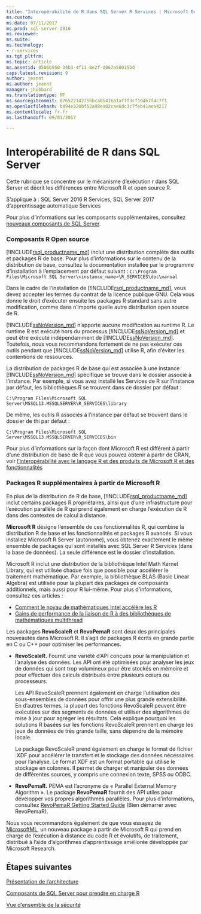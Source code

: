 ```yaml
---
title: "Interopérabilité de R dans SQL Server R Services | Microsoft Docs"
ms.custom: 
ms.date: 07/11/2017
ms.prod: sql-server-2016
ms.reviewer: 
ms.suite: 
ms.technology:
- r-services
ms.tgt_pltfrm: 
ms.topic: article
ms.assetid: 0506b950-34b3-4f11-8e2f-d067a58015bd
caps.latest.revision: 9
author: jeannt
ms.author: jeannt
manager: jhubbard
ms.translationtype: MT
ms.sourcegitcommit: 876522142756bca05416a1afff3cf10467f4c7f1
ms.openlocfilehash: b494e320bf52a98ea02cae6dc3c7feb41aea4217
ms.contentlocale: fr-fr
ms.lasthandoff: 09/01/2017

---
```

# <a name="r-interoperability-in-sql-server"></a>Interopérabilité de R dans SQL Server

Cette rubrique se concentre sur le mécanisme d’exécution r dans SQL Server et décrit les différences entre Microsoft R et open source R.

S’applique à : SQL Server 2016 R Services, SQL Server 2017 d’apprentissage automatique Services

Pour plus d’informations sur les composants supplémentaires, consultez [nouveaux composants de SQL Server](../../advanced-analytics/r-services/new-components-in-sql-server-to-support-r.md).

### <a name="open-source-r-components"></a>Composants R Open source

[!INCLUDE[rsql_productname_md](../../includes/rsql-productname-md.md)] inclut une distribution complète des outils et packages R de base. Pour plus d’informations sur le contenu de la distribution de base, consultez la documentation installée par le programme d’installation à l’emplacement par défaut suivant : `C:\Program Files\Microsoft SQL Server\<instance_name>\R_SERVICES\doc\manual`

Dans le cadre de l’installation de [!INCLUDE[rsql_productname_md](../../includes/rsql-productname-md.md)], vous devez accepter les termes du contrat de la licence publique GNU. Cela vous donne le droit d’exécuter ensuite les packages R standard sans autre modification, comme dans n’importe quelle autre distribution open source de R.

[!INCLUDE[ssNoVersion_md](../../includes/ssnoversion-md.md)] n’apporte aucune modification au runtime R. Le runtime R est exécuté hors du processus [!INCLUDE[ssNoVersion_md](../../includes/ssnoversion-md.md)] et peut être exécuté indépendamment de [!INCLUDE[ssNoVersion_md](../../includes/ssnoversion-md.md)]. Toutefois, nous vous recommandons fortement de ne pas exécuter ces outils pendant que [!INCLUDE[ssNoVersion_md](../../includes/ssnoversion-md.md)] utilise R, afin d’éviter les contentions de ressources.

La distribution de packages R de base qui est associée à une instance [!INCLUDE[ssNoVersion_md](../../includes/ssnoversion-md.md)] spécifique se trouve dans le dossier associé à l’instance. Par exemple, si vous avez installé les Services de R sur l’instance par défaut, les bibliothèques R se trouvent dans ce dossier par défaut :

    C:\Program Files\Microsoft SQL Server\MSSQL13.MSSQLSERVER\R_SERVICES\library

De même, les outils R associés à l’instance par défaut se trouvent dans le dossier de thi par défaut :

    C:\Program Files\Microsoft SQL Server\MSSQL13.MSSQLSERVER\R_SERVICES\bin

Pour plus d’informations sur la façon dont Microsoft R est différent à partir d’une distribution de base de R que vous pouvez obtenir à partir de CRAN, voir [l’interopérabilité avec le langage R et des produits de Microsoft R et des fonctionnalités](https://docs.microsoft.com/en-us/r-server/what-is-r-server-interoperability)

### <a name="additional-r-packages-from-microsoft-r"></a>Packages R supplémentaires à partir de Microsoft R

En plus de la distribution de R de base, [!INCLUDE[rsql_productname_md](../../includes/rsql-productname-md.md)] inclut certains packages R propriétaires, ainsi que d’une infrastructure pour l’exécution parallèle de R qui prend également en charge l’exécution de R dans des contextes de calcul à distance.

**Microsoft R** désigne l’ensemble de ces fonctionnalités R, qui combine la distribution R de base et les fonctionnalités et packages R avancés. Si vous installez Microsoft R Server (autonome), vous obtenez exactement le même ensemble de packages qui sont installés avec SQL Server R Services (dans la base de données). La seule différence est le dossier d’installation.

Microsoft R inclut une distribution de la bibliothèque Intel Math Kernel Library, qui est utilisée chaque fois que possible pour accélérer le traitement mathématique. Par exemple, la bibliothèque BLAS (Basic Linear Algebra) est utilisée pour la plupart des packages de composants additionnels, mais aussi pour R lui-même. Pour plus d’informations, consultez ces articles :

+ [Comment le noyau de mathématiques Intel accélère les R](http://blog.revolutionanalytics.com/2014/10/revolution-r-open-mkl.html)
+ [Gains de performance de la liaison de R à des bibliothèques de mathématiques multithread](http://blog.revolutionanalytics.com/2010/06/performance-benefits-of-multithreaded-r.html)

Les packages **RevoScaleR** et **RevoPemaR** sont deux des principales nouveautés dans Microsoft R. Il s’agit de packages R écrits en grande partie en C ou C++ pour optimiser les performances.

+ **RevoScaleR.** Fournit une variété d’API conçues pour la manipulation et l’analyse des données. Les API ont été optimisées pour analyser les jeux de données qui sont trop volumineux pour être stockés en mémoire et pour effectuer des calculs distribués entre plusieurs cœurs ou processeurs.

   Les API RevoScaleR prennent également en charge l’utilisation des sous-ensembles de données pour offrir une plus grande extensibilité. En d’autres termes, la plupart des fonctions RevoScaleR peuvent être exécutées sur des segments de données et utiliser des algorithmes de mise à jour pour agréger les résultats. Cela explique pourquoi les solutions R basées sur les fonctions RevoScaleR prennent en charge les jeux de données de très grande taille, sans dépendre de la mémoire locale.

  Le package RevoScaleR prend également en charge le format de fichier .XDF pour accélérer le transfert et le stockage des données nécessaires pour l’analyse. Le format XDF est un format portable qui utilise le stockage en colonnes. Il permet de charger et manipuler des données de différentes sources, y compris une connexion texte, SPSS ou ODBC. 

+ **RevoPemaR.** PEMA est l’acronyme de « Parallel External Memory Algorithm ». Le package **RevoPemaR** fournit des API utiles pour développer vos propres algorithmes parallèles. Pour plus d’informations, consultez [RevoPemaR Getting Started Guide](https://docs.microsoft.com/r-server/r/how-to-developer-pemar) (Bien démarrer avec RevoPemaR).

Nous vous recommandons également de que vous essayez de [MicrosoftML](https://docs.microsoft.com/r-server/r/concept-what-is-the-microsoftml-package), un nouveau package à partir de Microsoft R qui prend en charge de l’exécution à distance du code R et évolutifs, de traitement, distribué à l’aide d’algorithmes d’apprentissage améliorée développée par Microsoft Research.

## <a name="next-steps"></a>Étapes suivantes

[Présentation de l’architecture](../../advanced-analytics/r/architecture-overview-sql-server-r.md)

[Composants de SQL Server pour prendre en charge R](../../advanced-analytics/r/new-components-in-sql-server-to-support-r.md)

[Vue d’ensemble de la sécurité](../../advanced-analytics/r/security-overview-sql-server-r.md)


